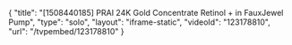 {
    "title": "[1508440185] PRAI 24K Gold Concentrate Retinol + in FauxJewel Pump",
    "type": "solo",
    "layout": "iframe-static",
    "videoId": "123178810",
    "url": "\/tvpembed\/123178810"
}